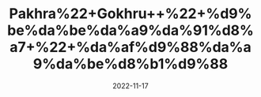 ---
title: 'Pakhra%22+Gokhru++%22+%d9%be%da%be%da%a9%da%91%d8%a7+%22+%da%af%d9%88%da%a9%da%be%d8%b1%d9%88'
date: '2022-11-17' 
metatag: '' 
inventory: '0' 
draft: false 
# meta description 
shortDescripton: '+Dried+Gokhru+%22++Gokhru+is+ideal+for+body+building%2c+combating+diuretic+issues%2c+PCOS%2c+skin+ailments%2c+prostate+gland+disorders+and+heart+problems.'
description: 'Herbs+%d8%ac%da%91%db%8c+%d8%a8%d9%88%d9%b9%db%8c'
longdescription: ''
tags: ''
brand: ''
subCategory: ''
sellCount: '0'
featured: True
# product Price
price: '30.0'
# Product Short Description
shortDescription: '+Dried+Gokhru+%22++Gokhru+is+ideal+for+body+building%2c+combating+diuretic+issues%2c+PCOS%2c+skin+ailments%2c+prostate+gland+disorders+and+heart+problems.'
productID: 'EBDC4F43-0D27-ED11-9968-005056B3A416'
type: 'products'
category: 'Herbs+%d8%ac%da%91%db%8c+%d8%a8%d9%88%d9%b9%db%8c' 
thumnailproduct: 'https://eraconnect.blob.core.windows.net/product-images/aminsaddiquidawakhana/EBDC4F43-0D27-ED11-9968-005056B3A416.webp' 
images:
  - image: 'https://eraconnect.blob.core.windows.net/product-images/aminsaddiquidawakhana/EBDC4F43-0D27-ED11-9968-005056B3A416.webp'  
Variants:
---